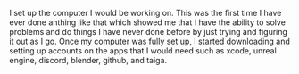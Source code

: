 I set up the computer I would be working on. This was the first time I have ever done anthing like that which showed me that I have the ability to solve problems and do things I have never done before by just trying and figuring it out as I go. Once my computer was fully set up, I started downloading and setting up accounts on the apps that I would need such as xcode, unreal engine, discord, blender, github, and taiga.
